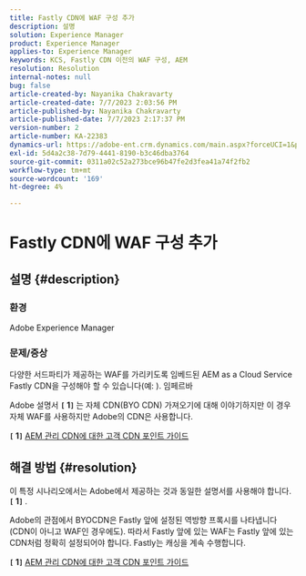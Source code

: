 ```yaml
---
title: Fastly CDN에 WAF 구성 추가
description: 설명
solution: Experience Manager
product: Experience Manager
applies-to: Experience Manager
keywords: KCS, Fastly CDN 이전의 WAF 구성, AEM
resolution: Resolution
internal-notes: null
bug: false
article-created-by: Nayanika Chakravarty
article-created-date: 7/7/2023 2:03:56 PM
article-published-by: Nayanika Chakravarty
article-published-date: 7/7/2023 2:17:37 PM
version-number: 2
article-number: KA-22383
dynamics-url: https://adobe-ent.crm.dynamics.com/main.aspx?forceUCI=1&pagetype=entityrecord&etn=knowledgearticle&id=0c3b2f16-cf1c-ee11-8f6e-6045bd006ce9
exl-id: 5d4a2c38-7d79-4441-8190-b3c46dba3764
source-git-commit: 0311a02c52a273bce96b47fe2d3fea41a74f2fb2
workflow-type: tm+mt
source-wordcount: '169'
ht-degree: 4%

---
```


# Fastly CDN에 WAF 구성 추가

## 설명 {#description}


### 환경

Adobe Experience Manager

### 문제/증상

다양한 서드파티가 제공하는 WAF를 가리키도록 임베드된 AEM as a Cloud Service Fastly CDN을 구성해야 할 수 있습니다(예: ). 임페르바

Adobe 설명서 <b>`[` 1`]` </b> 는 자체 CDN(BYO CDN) 가져오기에 대해 이야기하지만 이 경우 자체 WAF를 사용하지만 Adobe의 CDN은 사용합니다.

<b>`[` 1`]` </b> [AEM 관리 CDN에 대한 고객 CDN 포인트 가이드](https://experienceleague.adobe.com/docs/experience-manager-cloud-service/content/implementing/content-delivery/cdn.html#point-to-point-CDN)


## 해결 방법 {#resolution}


이 특정 시나리오에서는 Adobe에서 제공하는 것과 동일한 설명서를 사용해야 합니다. <b>`[` 1`]` </b>.

Adobe의 관점에서 BYOCDN은 Fastly 앞에 설정된 역방향 프록시를 나타냅니다(CDN이 아니고 WAF인 경우에도). 따라서 Fastly 앞에 있는 WAF는 Fastly 앞에 있는 CDN처럼 정확히 설정되어야 합니다. Fastly는 캐싱을 계속 수행합니다.

<b>`[` 1`]` </b> [AEM 관리 CDN에 대한 고객 CDN 포인트 가이드](https://experienceleague.adobe.com/docs/experience-manager-cloud-service/content/implementing/content-delivery/cdn.html#point-to-point-CDN)
